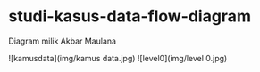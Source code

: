 # studi-kasus-data-flow-diagram
Diagram milik Akbar Maulana

![kamusdata](img/kamus data.jpg)
![level0](img/level 0.jpg)